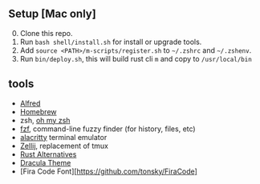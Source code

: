 ## Setup [Mac only]
0. Clone this repo.
1. Run `bash shell/install.sh` for install or upgrade tools.
2. Add `source <PATH>/m-scripts/register.sh` to `~/.zshrc` and `~/.zshenv`.
3. Run `bin/deploy.sh`, this will build rust cli `m` and copy to `/usr/local/bin`

## tools
* [Alfred](https://www.alfredapp.com/)
* [Homebrew](https://brew.sh/)
* zsh, [oh my zsh](https://github.com/robbyrussell/oh-my-zsh)
* [fzf](https://github.com/junegunn/fzf), command-line fuzzy finder (for history, files, etc)
* [alacritty](https://github.com/alacritty/alacritty) terminal emulator
* [Zellij](https://github.com/zellij-org/zellij), replacement of tmux
* [Rust Alternatives](https://github.com/TaKO8Ki/awesome-alternatives-in-rust)
* [Dracula Theme](https://github.com/dracula/dracula-theme)
* [Fira Code Font][https://github.com/tonsky/FiraCode]
